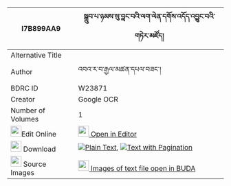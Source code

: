 |I7B899AA9|སྒྲུབ་པ་ཉམས་སུ་བླང་བའི་ལག་ལེན་དགོས་འདོད་འབྱུང་བའི་གཏེར་མཛོད། 
| --- | --- 
|Alternative Title |
|Author| འབའ་ར་བ་རྒྱལ་མཚན་དཔལ་བཟང་།
|BDRC ID | W23871
|Creator | Google OCR
|Number of Volumes| 1
|<img width="25" src="https://img.icons8.com/color/25/000000/edit-property.png">Edit Online| [<img width="25" src="https://avatars.githubusercontent.com/u/45091458?s=200&v=4"> Open in Editor](http://editor.openpecha.org/I7B899AA9)
|<img width="25" src="https://img.icons8.com/fluent/48/000000/download-2.png"/>  Download | [![](https://img.icons8.com/color/20/000000/txt.png)Plain Text](https://github.com/Openpecha/I7B899AA9/releases/download/v1/drubpa_nyam_su_langw_plain_I7B899AA9.zip), [![](https://img.icons8.com/color/20/000000/txt.png)Text with Pagination](https://github.com/Openpecha/I7B899AA9/releases/download/v1/drubpa_nyam_su_langw_pages_I7B899AA9.zip)
|<img width="25" src="https://img.icons8.com/plasticine/100/000000/pictures-folder.png"/>  Source Images | [<img width="25" src="https://library.bdrc.io/icons/BUDA-small.svg"> Images of text file open in BUDA](https://library.bdrc.io/show/bdr:W23871)